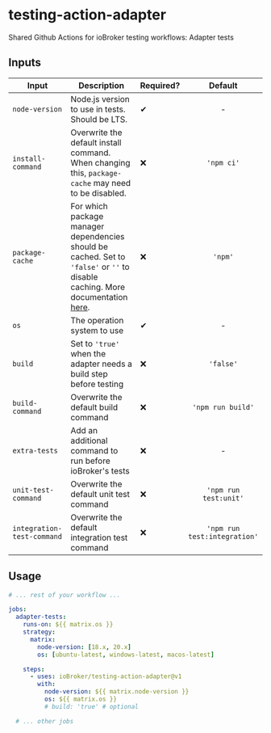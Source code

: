 # testing-action-adapter

Shared Github Actions for ioBroker testing workflows: Adapter tests

## Inputs

| Input             | Description                                                                                                                                                                                          | Required? |      Default      |
| ----------------- | ---------------------------------------------------------------------------------------------------------------------------------------------------------------------------------------------------- | --------- | :---------------: |
| `node-version`    | Node.js version to use in tests. Should be LTS.                                                                                                                                                      | ✔         |         -         |
| `install-command` | Overwrite the default install command. When changing this, `package-cache` may need to be disabled.                                                                                                  | ❌        |    `'npm ci'`     |
| `package-cache`   | For which package manager dependencies should be cached. Set to `'false'` or `''` to disable caching. More documentation [here](https://github.com/actions/setup-node#caching-global-packages-data). | ❌        |      `'npm'`      |
| `os`              | The operation system to use                                                                                                                                                                          | ✔         |         -         |
| `build`           | Set to `'true'` when the adapter needs a build step before testing                                                                                                                                   | ❌        |     `'false'`     |
| `build-command`   | Overwrite the default build command                                                                                                                                                                  | ❌        | `'npm run build'` |
| `extra-tests`     | Add an additional command to run before ioBroker's tests                                                                                                                                             | ❌        |         -         |
| `unit-test-command`   | Overwrite the default unit test command                                                                                                                                                                  | ❌        | `'npm run test:unit'` |
| `integration-test-command`   | Overwrite the default integration test command                                                                                                                                                                  | ❌        | `'npm run test:integration'` |

## Usage

```yml
# ... rest of your workflow ...

jobs:
  adapter-tests:
    runs-on: ${{ matrix.os }}
    strategy:
      matrix:
        node-version: [18.x, 20.x]
        os: [ubuntu-latest, windows-latest, macos-latest]

    steps:
      - uses: ioBroker/testing-action-adapter@v1
        with:
          node-version: ${{ matrix.node-version }}
          os: ${{ matrix.os }}
          # build: 'true' # optional

  # ... other jobs
```
